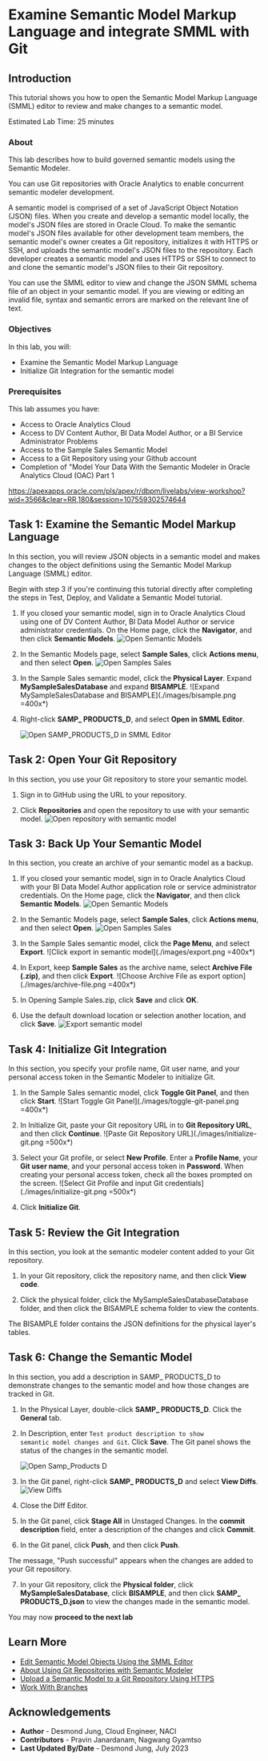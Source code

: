 # Examine Semantic Model Markup Language and integrate SMML with Git

## Introduction

This tutorial shows you how to open the Semantic Model Markup Language (SMML) editor to review and make changes to a semantic model.


Estimated Lab Time: 25 minutes

### About
This lab describes how to build governed semantic models using the Semantic Modeler.

You can use Git repositories with Oracle Analytics to enable concurrent semantic modeler development.

A semantic model is comprised of a set of JavaScript Object Notation (JSON) files. When you create and develop a semantic model locally, the model's JSON files are stored in Oracle Cloud. To make the semantic model's JSON files available for other development team members, the semantic model's owner creates a Git repository, initializes it with HTTPS or SSH, and uploads the semantic model's JSON files to the repository. Each developer creates a semantic model and uses HTTPS or SSH to connect to and clone the semantic model's JSON files to their Git repository.

You can use the SMML editor to view and change the JSON SMML schema file of an object in your semantic model. If you are viewing or editing an invalid file, syntax and semantic errors are marked on the relevant line of text.

### Objectives

In this lab, you will:
* Examine the Semantic Model Markup Language
* Initialize Git Integration for the semantic model

### Prerequisites

This lab assumes you have:
* Access to Oracle Analytics Cloud
* Access to DV Content Author, BI Data Model Author, or a BI Service Administrator Problems
* Access to the Sample Sales Semantic Model
* Access to a Git Repository using your Github account
* Completion of "Model Your Data With the Semantic Modeler in Oracle Analytics Cloud (OAC) Part 1

https://apexapps.oracle.com/pls/apex/r/dbpm/livelabs/view-workshop?wid=3566&clear=RR,180&session=107559302574644



## Task 1: Examine the Semantic Model Markup Language

In this section, you will review JSON objects in a semantic model and makes changes to the object definitions using the Semantic Model Markup Language (SMML) editor.

Begin with step 3 if you're continuing this tutorial directly after completing the steps in Test, Deploy, and Validate a Semantic Model tutorial.


1. If you closed your semantic model, sign in to Oracle Analytics Cloud using one of DV Content Author, BI Data Model Author or service administrator credentials. On the Home page, click the **Navigator**, and then click **Semantic Models**.
	![Open Semantic Models](./images/semantic-models.png)

2. In the Semantic Models page, select **Sample Sales**, click **Actions menu**, and then select **Open**.
	![Open Samples Sales](./images/open-sample-sales.png)

3. In the Sample Sales semantic model, click the **Physical Layer**. Expand **MySampleSalesDatabase** and expand **BISAMPLE**.
	![Expand MySampleSalesDatabase and BISAMPLE](./images/bisample.png =400x*)

4. Right-click **SAMP_ PRODUCTS_D**, and select **Open in SMML Editor**.

	![Open SAMP_PRODUCTS_D in SMML Editor](./images/samp-prod-ssml.png)

## Task 2: Open Your Git Repository

In this section, you use your Git repository to store your semantic model.

1. Sign in to GitHub using the URL to your repository.

2. Click **Repositories** and open the repository to use with your semantic model.
	![Open repository with semantic model](./images/semantic-modeler-repo.png)

## Task 3: Back Up Your Semantic Model

In this section, you create an archive of your semantic model as a backup.

1. If you closed your semantic model, sign in to Oracle Analytics Cloud with your BI Data Model Author application role or service administrator credentials. On the Home page, click the **Navigator**, and then click **Semantic Models**.
	![Open Semantic Models](./images/semantic-models.png)

2. In the Semantic Models page, select **Sample Sales**, click **Actions menu**, and then select **Open**.
	![Open Samples Sales](./images/open-sample-sales.png)
	
3. In the Sample Sales semantic model, click the **Page Menu**, and select **Export**.
	![Click export in semantic model](./images/export.png =400x*)

4. In Export, keep **Sample Sales** as the archive name, select **Archive File (.zip)**, and then click **Export**.
	![Choose Archive File as export option](./images/archive-file.png =400x*)

5. In Opening Sample Sales.zip, click **Save** and click **OK**.

6. Use the default download location or selection another location, and click **Save**.
	![Export semantic model](./images/save-sample-sales-zip.png)

## Task 4: Initialize Git Integration

In this section, you specify your profile name, Git user name, and your personal access token in the Semantic Modeler to initialize Git.

1. In the Sample Sales semantic model, click **Toggle Git Panel**, and then click **Start**.
	![Start Toggle Git Panel](./images/toggle-git-panel.png =400x*)

2. In Initialize Git, paste your Git repository URL in to **Git Repository URL**, and then click **Continue**.
	![Paste Git Repository URL](./images/initialize-git.png =500x*)

3. Select your Git profile, or select **New Profile**. Enter a **Profile Name**, your **Git user name**, and your personal access token in **Password**. When creating your personal access token, check all the boxes prompted on the screen.
	![Select Git Profile and input Git credentials](./images/initialize-git.png =500x*)
4. Click **Initialize Git**.

## Task 5: Review the Git Integration

In this section, you look at the semantic modeler content added to your Git repository.

1. In your Git repository, click the repository name, and then click **View code**.

2. Click the physical folder, click the MySampleSalesDatabaseDatabase folder, and then click the BISAMPLE schema folder to view the contents.

The BISAMPLE folder contains the JSON definitions for the physical layer's tables.

## Task 6: Change the Semantic Model

In this section, you add a description in SAMP_ PRODUCTS_D to demonstrate changes to the semantic model and how those changes are tracked in Git.

1. In the Physical Layer, double-click **SAMP_ PRODUCTS_D**. Click the **General** tab.

2. In Description, enter <code>Test product description to show semantic model changes and Git</code>. Click **Save**.
The Git panel shows the status of the changes in the semantic model.

	![Open Samp_Products D](./images/samp-products-d.png)

3. In the Git panel, right-click **SAMP_ PRODUCTS_D** and select **View Diffs**.
	![View Diffs](./images/view-diffs.png)
4. Close the Diff Editor.

5. In the Git panel, click **Stage All** in Unstaged Changes. In the **commit description** field, enter a description of the changes and click **Commit**.

6. In the Git panel, click **Push**, and then click **Push**.

The message, "Push successful" appears when the changes are added to your Git repository.

7. In your Git repository, click the **Physical folder**, click **MySampleSalesDatabase**, click **BISAMPLE**, and then click **SAMP_ PRODUCTS_D.json** to view the changes made in the semantic model.

You may now **proceed to the next lab**

## Learn More
* [Edit Semantic Model Objects Using the SMML Editor](https://docs.oracle.com/en/cloud/paas/analytics-cloud/acmdg/edit-semantic-model-objects-using-smml-editor.html)
* [About Using Git Repositories with Semantic Modeler](https://docs.oracle.com/en/cloud/paas/analytics-cloud/acmdg/using-git-repositories-semantic-modeler.html)
* [Upload a Semantic Model to a Git Repository Using HTTPS](https://docs.oracle.com/en/cloud/paas/analytics-cloud/acmdg/upload-semantic-model-git-repository-using-https.html)
* [Work With Branches](https://docs.oracle.com/en/cloud/paas/analytics-cloud/acmdg/work-branches.html)

## Acknowledgements
* **Author** - Desmond Jung, Cloud Engineer, NACI
* **Contributors** - Pravin Janardanam, Nagwang Gyamtso
* **Last Updated By/Date** - Desmond Jung, July 2023

